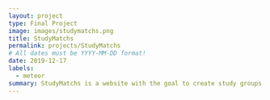 ```yaml
---
layout: project
type: Final Project
image: images/studymatchs.png
title: StudyMatchs
permalink: projects/StudyMatchs
# All dates must be YYYY-MM-DD format!
date: 2019-12-17
labels:
  - meteor
summary: StudyMatchs is a website with the goal to create study groups at University of Hawaii at Manoa
---
```














